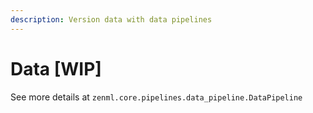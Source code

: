 ```yaml
---
description: Version data with data pipelines
---
```


# Data \[WIP\]

See more details at `zenml.core.pipelines.data_pipeline.DataPipeline`

